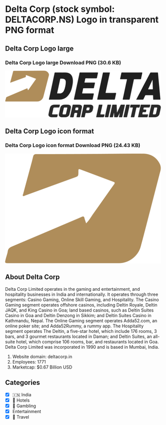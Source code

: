 # Delta Corp (stock symbol: DELTACORP.NS) Logo in transparent PNG format

## Delta Corp Logo large

### Delta Corp Logo large Download PNG (30.6 KB)

![Delta Corp Logo large Download PNG (30.6 KB)](/img/orig/DELTACORP.NS_BIG-0a9610cc.png)

## Delta Corp Logo icon format

### Delta Corp Logo icon format Download PNG (24.43 KB)

![Delta Corp Logo icon format Download PNG (24.43 KB)](/img/orig/DELTACORP.NS-b9ac027d.png)

## About Delta Corp

Delta Corp Limited operates in the gaming and entertainment, and hospitality businesses in India and internationally. It operates through three segments: Casino Gaming, Online Skill Gaming, and Hospitality. The Casino Gaming segment operates offshore casinos, including Deltin Royale, Deltin JAQK, and King Casino in Goa; land based casinos, such as Deltin Suites Casino in Goa and Deltin Denzong in Sikkim; and Deltin Suites Casino in Kathmandu, Nepal. The Online Gaming segment operates Adda52.com, an online poker site; and Adda52Rummy, a rummy app. The Hospitality segment operates The Deltin, a five-star hotel, which include 176 rooms, 3 bars, and 3 gourmet restaurants located in Daman; and Deltin Suites, an all-suite hotel, which comprise 106 rooms, bar, and restaurants located in Goa. Delta Corp Limited was incorporated in 1990 and is based in Mumbai, India.

1. Website domain: deltacorp.in
2. Employees: 1771
3. Marketcap: $0.67 Billion USD


## Categories
- [x] 🇮🇳 India
- [x] 🏨 Hotels
- [x] 🎰 Gambling
- [x] Entertainment
- [x] 🌴 Travel
